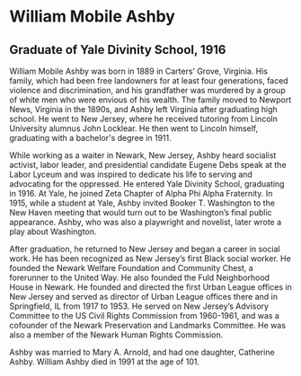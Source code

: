 # William Mobile Ashby
## Graduate of Yale Divinity School, 1916
William Mobile Ashby was born in 1889 in Carters’ Grove, Virginia. His family, which had been free landowners for at least four generations, faced violence and discrimination, and his grandfather was murdered by a group of white men who were envious of his wealth. The family moved to Newport News, Virginia in the 1890s, and Ashby left Virginia after graduating high school. He went to New Jersey, where he received tutoring from Lincoln University alumnus John Locklear. He then went to Lincoln himself, graduating with a bachelor's degree in 1911. 

While working as a waiter in Newark, New Jersey, Ashby heard socialist activist, labor leader, and presidential candidate Eugene Debs speak at the Labor Lyceum and was inspired to dedicate his life to serving and advocating for the oppressed. He entered Yale Divinity School, graduating in 1916. At Yale, he joined Zeta Chapter of Alpha Phi Alpha Fraternity. In 1915, while a student at Yale, Ashby invited Booker T. Washington to the New Haven meeting that would turn out to be Washington’s final public appearance. Ashby, who was also a playwright and novelist, later wrote a play about Washington. 

After graduation, he returned to New Jersey and began a career in social work. He has been recognized as New Jersey’s first Black social worker. He founded the Newark Welfare Foundation and Community Chest, a forerunner to the United Way. He also founded the Fuld Neighborhood House in Newark. He founded and directed the first Urban League offices in New Jersey and served as director of Urban League offices there and in Springfield, IL from 1917 to 1953. He served on New Jersey’s Advisory Committee to the US Civil Rights Commission from 1960-1961, and was a cofounder of the Newark Preservation and Landmarks Committee. He was also a member of the Newark Human Rights Commission. 

Ashby was married to Mary A. Arnold, and had one daughter, Catherine Ashby. William Ashby died in 1991 at the age of 101.

